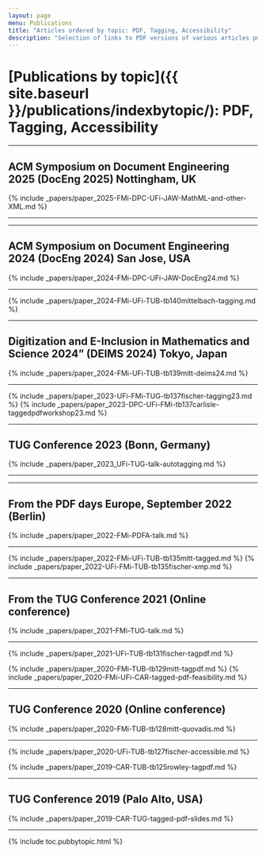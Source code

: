 ```yaml
---
layout: page
menu: Publications
title: "Articles ordered by topic: PDF, Tagging, Accessibility"
description: "Selection of links to PDF versions of various articles published by the LaTeX3 project and links to videos of their conference presentations ordered by major topics."
---
```


# [Publications by topic]({{ site.baseurl }}/publications/indexbytopic/): PDF, Tagging, Accessibility


<hr class="conference-start">

## ACM Symposium on Document Engineering 2025 (DocEng 2025) Nottingham, UK

{% include _papers/paper_2025-FMi-DPC-UFi-JAW-MathML-and-other-XML.md  %}

<hr class="conference-end">



<hr class="conference-start">

## ACM Symposium on Document Engineering 2024 (DocEng 2024) San Jose, USA

{% include _papers/paper_2024-FMi-DPC-UFi-JAW-DocEng24.md  %}

<hr class="conference-end">


{% include _papers/paper_2024-FMi-UFi-TUB-tb140mittelbach-tagging.md  %}


<hr class="conference-start">

## Digitization and E-Inclusion in Mathematics and Science 2024” (DEIMS 2024)  Tokyo, Japan

{% include _papers/paper_2024-FMi-UFi-TUB-tb139mitt-deims24.md  %}

<hr class="conference-end">


{% include _papers/paper_2023-UFi-FMi-TUG-tb137fischer-tagging23.md  %}
{% include _papers/paper_2023-DPC-UFi-FMi-tb137carlisle-taggedpdfworkshop23.md  %}

<hr class="conference-start">

## TUG Conference 2023 (Bonn, Germany)

{% include _papers/paper_2023_UFi-TUG-talk-autotagging.md  %}

<hr class="conference-end">


<hr class="conference-start">

## From the PDF days Europe, September 2022 (Berlin)

{% include _papers/paper_2022-FMi-PDFA-talk.md  %}

<hr class="conference-end">


{% include _papers/paper_2022-FMi-UFi-TUB-tb135mitt-tagged.md  %}
{% include _papers/paper_2022-UFi-FMi-TUB-tb135fischer-xmp.md  %}


<hr class="conference-start">

## From the TUG Conference 2021 (Online conference)

{% include _papers/paper_2021-FMi-TUG-talk.md  %}

<hr class="conference-end">


{% include _papers/paper_2021-UFi-TUB-tb131fischer-tagpdf.md  %}


{% include _papers/paper_2020-FMi-TUB-tb129mitt-tagpdf.md  %}
{% include _papers/paper_2020-FMi-UFi-CAR-tagged-pdf-feasibility.md  %}


<hr class="conference-start">

## TUG Conference 2020 (Online conference)

{% include _papers/paper_2020-FMi-TUB-tb128mitt-quovadis.md %}

<hr class="conference-end">



{% include _papers/paper_2020-UFi-TUB-tb127fischer-accessible.md  %}

{% include _papers/paper_2019-CAR-TUB-tb125rowley-tagpdf.md  %}


<hr class="conference-start">

## TUG Conference 2019 (Palo Alto, USA)
{% include _papers/paper_2019-CAR-TUG-tagged-pdf-slides.md %}

<hr class="conference-end">




<div class="row">{% include toc.pubbytopic.html %}</div>
<div id="div_vgwpixel"></div>

